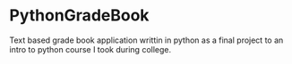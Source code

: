 # PythonGradeBook
Text based grade book application writtin in python as a final project to an intro to python course I took during college.
